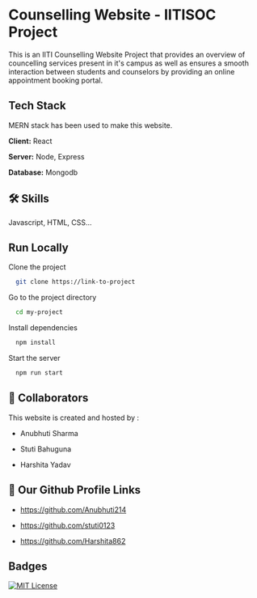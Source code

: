 
# Counselling Website - IITISOC Project

This is an IITI Counselling Website Project that provides an overview of councelling services present in it's campus as well as ensures a smooth interaction between students and counselors by providing an online appointment booking portal.






## Tech Stack

MERN stack has been used to make this website.

**Client:** React 

**Server:** Node, Express

**Database:** Mongodb



## 🛠 Skills
Javascript, HTML, CSS...


## Run Locally

Clone the project

```bash
  git clone https://link-to-project
```

Go to the project directory

```bash
  cd my-project
```

Install dependencies

```bash
  npm install
```

Start the server

```bash
  npm run start
```


## 🚀 Collaborators

This website is created and hosted by :

- Anubhuti Sharma

- Stuti Bahuguna

- Harshita Yadav




## 🔗 Our Github Profile Links

-  https://github.com/Anubhuti214

- https://github.com/stuti0123

- https://github.com/Harshita862

## Badges

[![MIT License](https://img.shields.io/badge/License-MIT-green.svg)](https://choosealicense.com/licenses/mit/)




